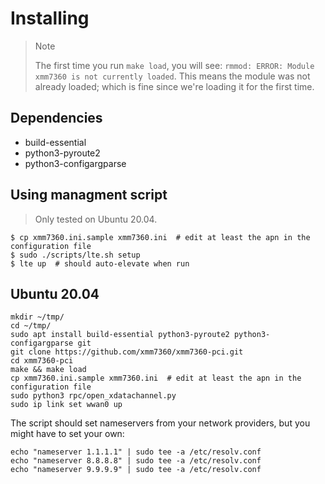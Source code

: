 # Installing

> Note
>
> The first time you run `make load`, you will see: `rmmod: ERROR: Module xmm7360 is not currently loaded`.
> This means the module was not already loaded; which is fine since we're loading it for the first time.

## Dependencies

- build-essential
- python3-pyroute2
- python3-configargparse

## Using managment script

> Only tested on Ubuntu 20.04.

```
$ cp xmm7360.ini.sample xmm7360.ini  # edit at least the apn in the configuration file
$ sudo ./scripts/lte.sh setup
$ lte up  # should auto-elevate when run
```

## Ubuntu 20.04

```
mkdir ~/tmp/
cd ~/tmp/
sudo apt install build-essential python3-pyroute2 python3-configargparse git
git clone https://github.com/xmm7360/xmm7360-pci.git
cd xmm7360-pci
make && make load
cp xmm7360.ini.sample xmm7360.ini  # edit at least the apn in the configuration file
sudo python3 rpc/open_xdatachannel.py
sudo ip link set wwan0 up
```

The script should set nameservers from your network providers, but you might have to set your own:

```
echo "nameserver 1.1.1.1" | sudo tee -a /etc/resolv.conf
echo "nameserver 8.8.8.8" | sudo tee -a /etc/resolv.conf
echo "nameserver 9.9.9.9" | sudo tee -a /etc/resolv.conf
```
